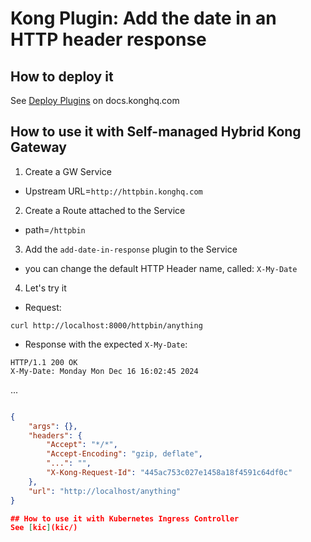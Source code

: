 # Kong Plugin: Add the date in an HTTP header response

## How to deploy it
See [Deploy Plugins](https://docs.konghq.com/gateway/latest/plugin-development/get-started/deploy/) on docs.konghq.com

## How to use it with Self-managed Hybrid Kong Gateway
1) Create a GW Service
- Upstream URL=`http://httpbin.konghq.com`
2) Create a Route attached to the Service
- path=`/httpbin`
3) Add the `add-date-in-response` plugin to the Service
- you can change the default HTTP Header name, called: `X-My-Date`
4) Let's try it
- Request:
```shell
curl http://localhost:8000/httpbin/anything
```
- Response with the expected `X-My-Date`:
```
HTTP/1.1 200 OK
X-My-Date: Monday Mon Dec 16 16:02:45 2024
```
...
```json

{
    "args": {},
    "headers": {
        "Accept": "*/*",
        "Accept-Encoding": "gzip, deflate",
        "...": "",
        "X-Kong-Request-Id": "445ac753c027e1458a18f4591c64df0c"
    },
    "url": "http://localhost/anything"
}

## How to use it with Kubernetes Ingress Controller
See [kic](kic/)